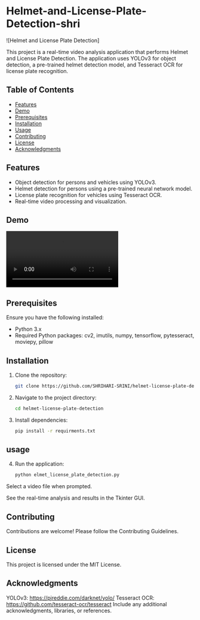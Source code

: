 # Helmet-and-License-Plate-Detection-shri

![Helmet and License Plate Detection]

This project is a real-time video analysis application that performs Helmet and License Plate Detection. The application uses YOLOv3 for object detection, a pre-trained helmet detection model, and Tesseract OCR for license plate recognition.

## Table of Contents

- [Features](#features)
- [Demo](#demo)
- [Prerequisites](#prerequisites)
- [Installation](#installation)
- [Usage](#usage)
- [Contributing](#contributing)
- [License](#license)
- [Acknowledgments](#acknowledgments)

## Features

- Object detection for persons and vehicles using YOLOv3.
- Helmet detection for persons using a pre-trained neural network model.
- License plate recognition for vehicles using Tesseract OCR.
- Real-time video processing and visualization.

## Demo



![Demo](output.avi)

## Prerequisites

Ensure you have the following installed:

- Python 3.x
- Required Python packages: cv2, imutils, numpy, tensorflow, pytesseract, moviepy, pillow

## Installation

1. Clone the repository:

   ```bash
   git clone https://github.com/SHRIHARI-SRINI/helmet-license-plate-detection.git
2. Navigate to the project directory:
   ```bash  
   cd helmet-license-plate-detection
3. Install dependencies:
   ```bash  
   pip install -r requirments.txt

## usage

4. Run the application:
   ```bash  
   python elmet_license_plate_detection.py

   
Select a video file when prompted.

See the real-time analysis and results in the Tkinter GUI.

## Contributing
Contributions are welcome! Please follow the Contributing Guidelines.

## License
This project is licensed under the MIT License.

## Acknowledgments
YOLOv3: https://pjreddie.com/darknet/yolo/
Tesseract OCR: https://github.com/tesseract-ocr/tesseract
Include any additional acknowledgments, libraries, or references.
